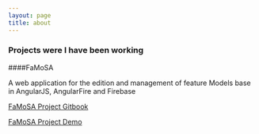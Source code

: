```yaml
---
layout: page
title: about
---
```



### Projects were I have been working

####FaMoSA

A web application for the edition and management of feature Models base in AngularJS, AngularFire and Firebase

[FaMoSA Project Gitbook](https://dalthviz.github.io/gitbook-showcase)

[FaMoSA Project Demo](https://dalthviz.github.io/showcase)